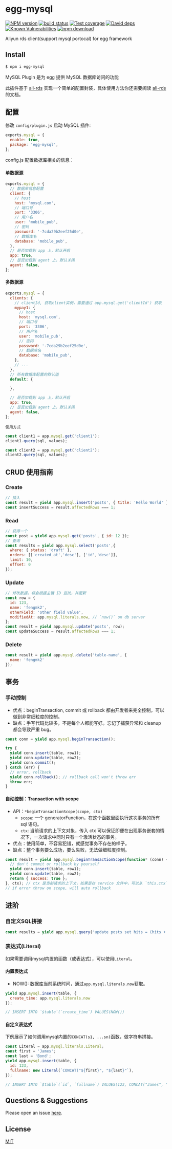 # egg-mysql

[![NPM version][npm-image]][npm-url]
[![build status][travis-image]][travis-url]
[![Test coverage][codecov-image]][codecov-url]
[![David deps][david-image]][david-url]
[![Known Vulnerabilities][snyk-image]][snyk-url]
[![npm download][download-image]][download-url]

[npm-image]: https://img.shields.io/npm/v/egg-mysql.svg?style=flat-square
[npm-url]: https://npmjs.org/package/egg-mysql
[travis-image]: https://img.shields.io/travis/eggjs/egg-mysql.svg?style=flat-square
[travis-url]: https://travis-ci.org/eggjs/egg-mysql
[codecov-image]: https://img.shields.io/codecov/c/github/eggjs/egg-mysql.svg?style=flat-square
[codecov-url]: https://codecov.io/github/eggjs/egg-mysql?branch=master
[david-image]: https://img.shields.io/david/eggjs/egg-mysql.svg?style=flat-square
[david-url]: https://david-dm.org/eggjs/egg-mysql
[snyk-image]: https://snyk.io/test/npm/egg-mysql/badge.svg?style=flat-square
[snyk-url]: https://snyk.io/test/npm/egg-mysql
[download-image]: https://img.shields.io/npm/dm/egg-mysql.svg?style=flat-square
[download-url]: https://npmjs.org/package/egg-mysql

Aliyun rds client(support mysql portocal) for egg framework

## Install

```bash
$ npm i egg-mysql
```

MySQL Plugin 是为 egg 提供 MySQL 数据库访问的功能

此插件基于 [ali-rds](https://github.com/ali-sdk/ali-rds) 实现一个简单的配置封装，具体使用方法你还需要阅读 [ali-rds](https://github.com/ali-sdk/ali-rds) 的文档。

## 配置

修改 `config/plugin.js` 启动 MySQL 插件:

```js
exports.mysql = {
  enable: true,
  package: 'egg-mysql',
};
```

config.js 配置数据库相关的信息：

#### 单数据源

```js
exports.mysql = {
  // 数据库信息配置
  client: {
    // host
    host: 'mysql.com',
    // 端口号
    port: '3306',
    // 用户名
    user: 'mobile_pub',
    // 密码
    password: '-7cda29b2eef25d0e',
    // 数据库名
    database: 'mobile_pub',    
  },
  // 是否加载到 app 上，默认开启
  app: true,
  // 是否加载到 agent 上，默认关闭
  agent: false,
};
```

#### 多数据源

```js
exports.mysql = {
  clients: {
    // clientId, 获取client实例，需要通过 app.mysql.get('clientId') 获取
    mypay1: {
      // host
      host: 'mysql.com',
      // 端口号
      port: '3306',
      // 用户名
      user: 'mobile_pub',
      // 密码
      password: '-7cda29b2eef25d0e',
      // 数据库名
      database: 'mobile_pub',
    },
    // ...
  },
  // 所有数据库配置的默认值
  default: {

  },

  // 是否加载到 app 上，默认开启
  app: true,
  // 是否加载到 agent 上，默认关闭
  agent: false,
};
```

`使用方式`

```js
const client1 = app.mysql.get('client1');
client1.query(sql, values);

const client2 = app.mysql.get('client2');
client2.query(sql, values);
```

## CRUD 使用指南

### Create

```js
// 插入
const result = yield app.mysql.insert('posts', { title: 'Hello World' });
const insertSuccess = result.affectedRows === 1;
```

### Read

```js
// 获得一个
const post = yield app.mysql.get('posts', { id: 12 });
// 查询
const results = yield app.mysql.select('posts',{
  where: { status: 'draft' },
  orders: [['created_at','desc'], ['id','desc']],
  limit: 10,
  offset: 0
});
```

### Update

```js
// 修改数据，将会根据主键 ID 查找，并更新
const row = {
  id: 123,
  name: 'fengmk2',
  otherField: 'other field value',
  modifiedAt: app.mysql.literals.now, // `now()` on db server
};
const result = yield app.mysql.update('posts', row);
const updateSuccess = result.affectedRows === 1;
```

### Delete

```js
const result = yield app.mysql.delete('table-name', {
  name: 'fengmk2'
});
```

## 事务

### 手动控制

- 优点：beginTransaction, commit 或 rollback 都由开发者来完全控制，可以做到非常细粒度的控制。
- 缺点：手写代码比较多，不是每个人都能写好。忘记了捕获异常和 cleanup 都会导致严重 bug。

```js
const conn = yield app.mysql.beginTransaction();

try {
  yield conn.insert(table, row1);
  yield conn.update(table, row2);
  yield conn.commit();
} catch (err) {
  // error, rollback
  yield conn.rollback(); // rollback call won't throw err
  throw err;
}
```

#### 自动控制：Transaction with scope

- API：`*beginTransactionScope(scope, ctx)`
  - `scope`: 一个 generatorFunction，在这个函数里面执行这次事务的所有 sql 语句。
  - `ctx`: 当前请求的上下文对象，传入 ctx 可以保证即便在出现事务嵌套的情况下，一次请求中同时只有一个激活状态的事务。
- 优点：使用简单，不容易犯错，就感觉事务不存在的样子。
- 缺点：整个事务要么成功，要么失败，无法做细粒度控制。

```js
const result = yield app.mysql.beginTransactionScope(function* (conn) {
  // don't commit or rollback by yourself
  yield conn.insert(table, row1);
  yield conn.update(table, row2);
  return { success: true };
}, ctx); // ctx 是当前请求的上下文，如果是在 service 文件中，可以从 `this.ctx` 获取到
// if error throw on scope, will auto rollback
```

## 进阶

### 自定义SQL拼接
```js
const results = yield app.mysql.query('update posts set hits = (hits + ?) where id = ?', [1, postId]);
```

### 表达式(Literal)
如果需要调用mysql内置的函数（或表达式），可以使用`Literal`。

#### 内置表达式
- NOW(): 数据库当前系统时间，通过`app.mysql.literals.now`获取。

```js
yield app.mysql.insert(table, {
  create_time: app.mysql.literals.now
});

// INSERT INTO `$table`(`create_time`) VALUES(NOW())
```

#### 自定义表达式
下例展示了如何调用mysql内置的`CONCAT(s1, ...sn)`函数，做字符串拼接。

```js
const Literal = app.mysql.literals.Literal;
const first = 'James';
const last = 'Bond';
yield app.mysql.insert(table, {
  id: 123,
  fullname: new Literal(`CONCAT("${first}", "${last}"`),
});

// INSERT INTO `$table`(`id`, `fullname`) VALUES(123, CONCAT("James", "Bond"))
```

## Questions & Suggestions

Please open an issue [here](https://github.com/eggjs/egg/issues).

## License

[MIT](LICENSE)
